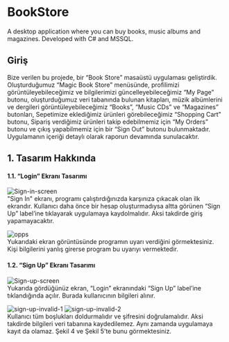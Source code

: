 # BookStore
A desktop application where you can buy books, music albums and magazines. Developed with C# and MSSQL.

## Giriş
Bize verilen bu projede, bir “Book Store” masaüstü uygulaması geliştirdik. Oluşturduğumuz “Magic Book Store” menüsünde, profilimizi görüntüleyebileceğimiz ve bilgilerimizi güncelleyebileceğimiz “My Page” butonu, oluşturduğumuz veri tabanında bulunan kitapları, müzik albümlerini ve dergileri görüntüleyebileceğimiz “Books”, “Music CDs” ve “Magazines” butonları, Sepetimize eklediğimiz ürünleri görebileceğimiz “Shopping Cart” butonu, Sipariş verdiğimiz ürünleri takip edebilmemiz için “My Orders” butonu ve çıkış yapabilmemiz için bir “Sign Out” butonu bulunmaktadır. Uygulamanın içeriği detaylı olarak raporun devamında sunulacaktır.
## 1.	Tasarım Hakkında
#### 1.1.	“Login” Ekranı Tasarımı
![Sign-in-screen](https://user-images.githubusercontent.com/56348436/156145233-8af58c4c-3cc1-473c-bd3c-152cfaf4aa89.png)  
"Sign In" ekranı, programı çalıştırdığınızda karşınıza çıkacak olan ilk ekrandır. Kullanıcı daha önce bir hesap oluşturmadıysa altta görünen “Sign Up” label’ine tıklayarak uygulamaya kaydolmalıdır. Aksi takdirde giriş yapamayacaktır.  

![opps](https://user-images.githubusercontent.com/56348436/156146648-8747e52f-4b22-43fc-993c-95a04efc1af0.png)  
Yukarıdaki ekran görüntüsünde programın uyarı verdiğini görmektesiniz.  Kişi bilgilerini yanlış girerse program bu uyarıyı vermektedir.  

#### 1.2.	“Sign Up” Ekranı Tasarımı
![Sign-up-screen](https://user-images.githubusercontent.com/56348436/156147472-c2a50a48-f6b8-4d09-bb4a-61e221206d67.png)  
Yukarıda gördüğünüz ekran, “Login” ekranındaki “Sign Up” label’ine tıklandığında açılır. Burada kullanıcının bilgileri alınır.  

![sign-up-invalid-1](https://user-images.githubusercontent.com/56348436/156147978-79d5f25e-8eed-49d5-8e3a-c35dd969de1f.png)
![sign-up-invalid-2](https://user-images.githubusercontent.com/56348436/156147984-d44d730d-0b05-4f68-92d0-da78de7c1961.png)  
Kullanıcı tüm boşlukları doldurmalıdır ve şifresini doğrulamalıdır. Aksi takdirde bilgileri veri tabanına kaydedilemez. Aynı zamanda uygulamaya kayıt da olamaz. Şekil 4 ve Şekil 5’te bunu görmektesiniz.
